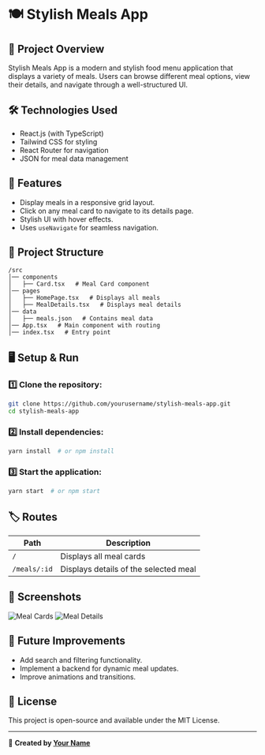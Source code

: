 # 🍽 Stylish Meals App

## 📌 Project Overview
Stylish Meals App is a modern and stylish food menu application that displays a variety of meals. Users can browse different meal options, view their details, and navigate through a well-structured UI.

## 🛠 Technologies Used
- React.js (with TypeScript)
- Tailwind CSS for styling
- React Router for navigation
- JSON for meal data management

## 🚀 Features
- Display meals in a responsive grid layout.
- Click on any meal card to navigate to its details page.
- Stylish UI with hover effects.
- Uses `useNavigate` for seamless navigation.

## 📂 Project Structure
```
/src
│── components
│   ├── Card.tsx   # Meal Card component
│── pages
│   ├── HomePage.tsx   # Displays all meals
│   ├── MealDetails.tsx   # Displays meal details
│── data
│   ├── meals.json   # Contains meal data
│── App.tsx   # Main component with routing
│── index.tsx   # Entry point
```

## 🖥 Setup & Run
### 1️⃣ Clone the repository:
```sh
git clone https://github.com/yourusername/stylish-meals-app.git
cd stylish-meals-app
```

### 2️⃣ Install dependencies:
```sh
yarn install  # or npm install
```

### 3️⃣ Start the application:
```sh
yarn start  # or npm start
```

## 🏷 Routes
| Path          | Description |
|--------------|-------------|
| `/`          | Displays all meal cards |
| `/meals/:id` | Displays details of the selected meal |

## 📸 Screenshots
![Meal Cards](screenshot1.png)
![Meal Details](screenshot2.png)

## 📌 Future Improvements
- Add search and filtering functionality.
- Implement a backend for dynamic meal updates.
- Improve animations and transitions.

## 📜 License
This project is open-source and available under the MIT License.

---
🔗 **Created by [Your Name](https://github.com/yourusername)**


